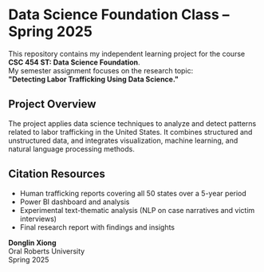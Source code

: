 # Data Science Foundation Class – Spring 2025

This repository contains my independent learning project for the course **CSC 454 ST: Data Science Foundation**.  
My semester assignment focuses on the research topic:  
**"Detecting Labor Trafficking Using Data Science."**

## Project Overview

The project applies data science techniques to analyze and detect patterns related to labor trafficking in the United States. It combines structured and unstructured data, and integrates visualization, machine learning, and natural language processing methods.

## Citation Resources

- Human trafficking reports covering all 50 states over a 5-year period  
- Power BI dashboard and analysis  
- Experimental text-thematic analysis (NLP on case narratives and victim interviews)  
- Final research report with findings and insights

**Donglin Xiong**  
Oral Roberts University  
Spring 2025
